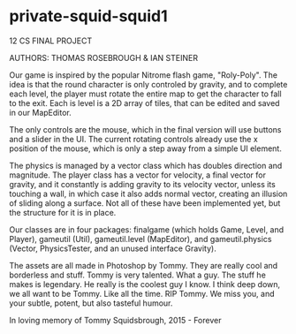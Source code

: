 # private-squid-squid1

12 CS FINAL PROJECT

AUTHORS: THOMAS ROSEBROUGH & IAN STEINER

Our game is inspired by the popular Nitrome flash game, "Roly-Poly". The idea is that the round character is only controled by
gravity, and to complete each level, the player must rotate the entire map to get the character to fall to the exit. Each is
level is a 2D array of tiles, that can be edited and saved in our MapEditor.

The only controls are the mouse, which in the final version will use buttons and a slider in the UI. The current rotating
controls already use the x position of the mouse, which is only a step away from a simple UI element.

The physics is managed by a vector class which has doubles direction and magnitude. The player class has a vector for velocity,
a final vector for gravity, and it constantly is adding gravity to its velocity vector, unless its touching a wall, in which
case it also adds normal vector, creating an illusion of sliding along a surface. Not all of these have been implemented yet,
but the structure for it is in place.

Our classes are in four packages: finalgame (which holds Game, Level, and Player), gameutil (Util), gameutil.level (MapEditor),
and gameutil.physics (Vector, PhysicsTester, and an unused interface Gravity).

The assets are all made in Photoshop by Tommy. They are really cool and borderless and stuff. Tommy is very talented. What a
guy. The stuff he makes is legendary. He really is the coolest guy I know. I think deep down, we all want to be Tommy. Like all
the time. RIP Tommy. We miss you, and your subtle, potent, but also tasteful humour.

In loving memory of Tommy Squidsbrough,
2015 - Forever
